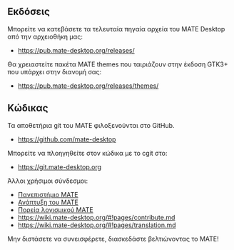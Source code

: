 <!--
.. link:
.. description:
.. tags: Development
.. date: 2011-12-05 12:00:30
.. title: Ανάπτυξη
.. slug: development
-->


## Εκδόσεις


Μπορείτε να κατεβάσετε τα τελευταία πηγαία αρχεία του MATE Desktop από την αρχειοθήκη μας:

  * <https://pub.mate-desktop.org/releases/>

Θα χρειαστείτε πακέτα ΜΑΤΕ themes που ταιριάζουν στην έκδοση GTK3+ που υπάρχει στην διανομή σας:

  * <https://pub.mate-desktop.org/releases/themes/>


## Κώδικας


Τα αποθετήρια git του MATE φιλοξενούνται στο GitHub.


  * <https://github.com/mate-desktop>


Μπορείτε να πλοηγηθείτε στον κώδικα με το cgit στο:


  * <https://git.mate-desktop.org>


 Άλλοι χρήσιμοι σύνδεσμοι:

  * [Πανεπιστήμιο MATE](/blog/2013-03-12-mate-university/)
  * [Ανάπτυξη του MATE](https://wiki.mate-desktop.org/#!pages/dev-doc.md)
  * [Πορεία λογισμικού MATE](https://wiki.mate-desktop.org/#!pages/roadmap.md)
  * <https://wiki.mate-desktop.org/#!pages/contribute.md>
  * <https://wiki.mate-desktop.org/#!pages/translation.md>
  
Μην διστάσετε να συνεισφέρετε, διασκεδάστε βελτιώνοντας το MATE!
